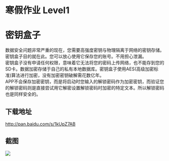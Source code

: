 # 寒假作业  Level1
密钥盒子
====
数据安全问题非常严重的现在，您需要高强度密钥与物理隔离于网络的密钥存储。密钥盒子目的就在此。您可以放心使用它保存您的账号。不用担心泄漏。<br>
密钥盒子没有申请任何权限，意味着它无法将您的密码上传网络，也不能存到您的SD卡。数据加密存储于自己的私有本地数据库。密钥盒子使用AES(高级加密标准)算法进行加密，没有加密密钥破解需花数亿年。<br>
APP不会保存加密密钥，而是将启动时您输入的解锁密码作为加密密钥，而验证您的解锁密码则是直接尝试用它解密设置解锁密码时加密的特定文本。所以解锁密码也是同样安全的。


下载地址
----
http://pan.baidu.com/s/1kUpZ7AB


截图
----
![](https://github.com/616764899/Level1/raw/master/screenshots/)  
